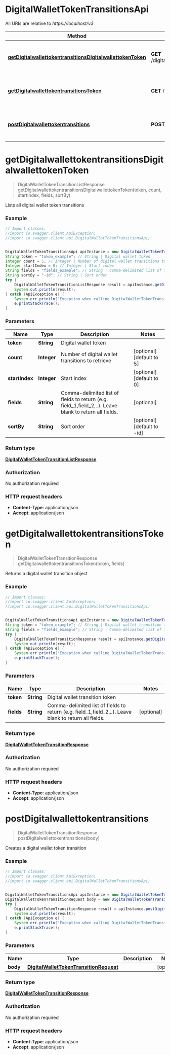 # DigitalWalletTokenTransitionsApi

All URIs are relative to *https://localhost/v3*

Method | HTTP request | Description
------------- | ------------- | -------------
[**getDigitalwallettokentransitionsDigitalwallettokenToken**](DigitalWalletTokenTransitionsApi.md#getDigitalwallettokentransitionsDigitalwallettokenToken) | **GET** /digitalwallettokentransitions/digitalwallettoken/{token} | Lists all digital wallet token transitions
[**getDigitalwallettokentransitionsToken**](DigitalWalletTokenTransitionsApi.md#getDigitalwallettokentransitionsToken) | **GET** /digitalwallettokentransitions/{token} | Returns a digital wallet transition object
[**postDigitalwallettokentransitions**](DigitalWalletTokenTransitionsApi.md#postDigitalwallettokentransitions) | **POST** /digitalwallettokentransitions | Creates a digital wallet token transition


<a name="getDigitalwallettokentransitionsDigitalwallettokenToken"></a>
# **getDigitalwallettokentransitionsDigitalwallettokenToken**
> DigitalWalletTokenTransitionListResponse getDigitalwallettokentransitionsDigitalwallettokenToken(token, count, startIndex, fields, sortBy)

Lists all digital wallet token transitions



### Example
```java
// Import classes:
//import io.swagger.client.ApiException;
//import io.swagger.client.api.DigitalWalletTokenTransitionsApi;


DigitalWalletTokenTransitionsApi apiInstance = new DigitalWalletTokenTransitionsApi();
String token = "token_example"; // String | Digital wallet token
Integer count = 5; // Integer | Number of digital wallet transitions to retrieve
Integer startIndex = 0; // Integer | Start index
String fields = "fields_example"; // String | Comma-delimited list of fields to return (e.g. field_1,field_2,..). Leave blank to return all fields.
String sortBy = "-id"; // String | Sort order
try {
    DigitalWalletTokenTransitionListResponse result = apiInstance.getDigitalwallettokentransitionsDigitalwallettokenToken(token, count, startIndex, fields, sortBy);
    System.out.println(result);
} catch (ApiException e) {
    System.err.println("Exception when calling DigitalWalletTokenTransitionsApi#getDigitalwallettokentransitionsDigitalwallettokenToken");
    e.printStackTrace();
}
```

### Parameters

Name | Type | Description  | Notes
------------- | ------------- | ------------- | -------------
 **token** | **String**| Digital wallet token |
 **count** | **Integer**| Number of digital wallet transitions to retrieve | [optional] [default to 5]
 **startIndex** | **Integer**| Start index | [optional] [default to 0]
 **fields** | **String**| Comma-delimited list of fields to return (e.g. field_1,field_2,..). Leave blank to return all fields. | [optional]
 **sortBy** | **String**| Sort order | [optional] [default to -id]

### Return type

[**DigitalWalletTokenTransitionListResponse**](DigitalWalletTokenTransitionListResponse.md)

### Authorization

No authorization required

### HTTP request headers

 - **Content-Type**: application/json
 - **Accept**: application/json

<a name="getDigitalwallettokentransitionsToken"></a>
# **getDigitalwallettokentransitionsToken**
> DigitalWalletTokenTransitionResponse getDigitalwallettokentransitionsToken(token, fields)

Returns a digital wallet transition object



### Example
```java
// Import classes:
//import io.swagger.client.ApiException;
//import io.swagger.client.api.DigitalWalletTokenTransitionsApi;


DigitalWalletTokenTransitionsApi apiInstance = new DigitalWalletTokenTransitionsApi();
String token = "token_example"; // String | Digital wallet transition token
String fields = "fields_example"; // String | Comma-delimited list of fields to return (e.g. field_1,field_2,..). Leave blank to return all fields.
try {
    DigitalWalletTokenTransitionResponse result = apiInstance.getDigitalwallettokentransitionsToken(token, fields);
    System.out.println(result);
} catch (ApiException e) {
    System.err.println("Exception when calling DigitalWalletTokenTransitionsApi#getDigitalwallettokentransitionsToken");
    e.printStackTrace();
}
```

### Parameters

Name | Type | Description  | Notes
------------- | ------------- | ------------- | -------------
 **token** | **String**| Digital wallet transition token |
 **fields** | **String**| Comma-delimited list of fields to return (e.g. field_1,field_2,..). Leave blank to return all fields. | [optional]

### Return type

[**DigitalWalletTokenTransitionResponse**](DigitalWalletTokenTransitionResponse.md)

### Authorization

No authorization required

### HTTP request headers

 - **Content-Type**: application/json
 - **Accept**: application/json

<a name="postDigitalwallettokentransitions"></a>
# **postDigitalwallettokentransitions**
> DigitalWalletTokenTransitionResponse postDigitalwallettokentransitions(body)

Creates a digital wallet token transition



### Example
```java
// Import classes:
//import io.swagger.client.ApiException;
//import io.swagger.client.api.DigitalWalletTokenTransitionsApi;


DigitalWalletTokenTransitionsApi apiInstance = new DigitalWalletTokenTransitionsApi();
DigitalWalletTokenTransitionRequest body = new DigitalWalletTokenTransitionRequest(); // DigitalWalletTokenTransitionRequest | 
try {
    DigitalWalletTokenTransitionResponse result = apiInstance.postDigitalwallettokentransitions(body);
    System.out.println(result);
} catch (ApiException e) {
    System.err.println("Exception when calling DigitalWalletTokenTransitionsApi#postDigitalwallettokentransitions");
    e.printStackTrace();
}
```

### Parameters

Name | Type | Description  | Notes
------------- | ------------- | ------------- | -------------
 **body** | [**DigitalWalletTokenTransitionRequest**](DigitalWalletTokenTransitionRequest.md)|  | [optional]

### Return type

[**DigitalWalletTokenTransitionResponse**](DigitalWalletTokenTransitionResponse.md)

### Authorization

No authorization required

### HTTP request headers

 - **Content-Type**: application/json
 - **Accept**: application/json

